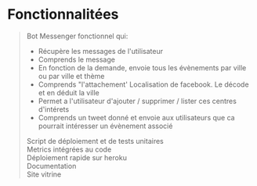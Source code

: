 # Fonctionnalitées

 > Bot Messenger fonctionnel qui:
 > - Récupère les messages de l'utilisateur
 > - Comprends le message
 > - En fonction de la demande, envoie tous les évènements par ville ou par ville et thème
 > - Comprends "l'attachement' Localisation de facebook. Le décode et en déduit la ville
 > - Permet a l'utilisateur d'ajouter / supprimer / lister ces centres d'intérets
 > - Comprends un tweet donné et envoie aux utilisateurs que ca pourrait intéresser un évènement associé
 >
 > Script de déploiement et de tests unitaires  
 > Metrics intégrées au code  
 > Déploiement rapide sur heroku  
 > Documentation  
 > Site vitrine
